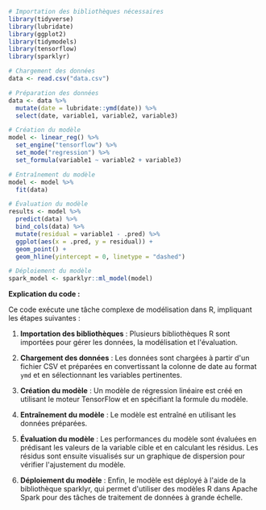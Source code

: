 ```r
# Importation des bibliothèques nécessaires
library(tidyverse)
library(lubridate)
library(ggplot2)
library(tidymodels)
library(tensorflow)
library(sparklyr)

# Chargement des données
data <- read.csv("data.csv")

# Préparation des données
data <- data %>%
  mutate(date = lubridate::ymd(date)) %>%
  select(date, variable1, variable2, variable3)

# Création du modèle
model <- linear_reg() %>%
  set_engine("tensorflow") %>%
  set_mode("regression") %>%
  set_formula(variable1 ~ variable2 + variable3)

# Entraînement du modèle
model <- model %>%
  fit(data)

# Évaluation du modèle
results <- model %>%
  predict(data) %>%
  bind_cols(data) %>%
  mutate(residual = variable1 - .pred) %>%
  ggplot(aes(x = .pred, y = residual)) +
  geom_point() +
  geom_hline(yintercept = 0, linetype = "dashed")

# Déploiement du modèle
spark_model <- sparklyr::ml_model(model)
```

**Explication du code :**

Ce code exécute une tâche complexe de modélisation dans R, impliquant les étapes suivantes :

1. **Importation des bibliothèques** : Plusieurs bibliothèques R sont importées pour gérer les données, la modélisation et l'évaluation.

2. **Chargement des données** : Les données sont chargées à partir d'un fichier CSV et préparées en convertissant la colonne de date au format `ymd` et en sélectionnant les variables pertinentes.

3. **Création du modèle** : Un modèle de régression linéaire est créé en utilisant le moteur TensorFlow et en spécifiant la formule du modèle.

4. **Entraînement du modèle** : Le modèle est entraîné en utilisant les données préparées.

5. **Évaluation du modèle** : Les performances du modèle sont évaluées en prédisant les valeurs de la variable cible et en calculant les résidus. Les résidus sont ensuite visualisés sur un graphique de dispersion pour vérifier l'ajustement du modèle.

6. **Déploiement du modèle** : Enfin, le modèle est déployé à l'aide de la bibliothèque sparklyr, qui permet d'utiliser des modèles R dans Apache Spark pour des tâches de traitement de données à grande échelle.